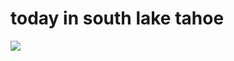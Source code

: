 <!--
id: 18520247078
link: http://tumblr.atmos.org/post/18520247078/today-in-south-lake-tahoe
slug: today-in-south-lake-tahoe
date: Wed Feb 29 2012 16:04:57 GMT-0800 (PST)
publish: 2012-02-029
tags: 
title: today in south lake tahoe
-->


today in south lake tahoe
=========================

![](http://31.media.tumblr.com/tumblr_m06iwa8IAm1qz4sngo1_250.gif)

